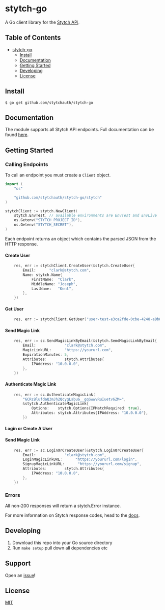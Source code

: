 # stytch-go

A Go client library for the [Stytch API](https://stytch.com/).

## Table of Contents

- [stytch-go](#stytch-go)
    * [Install](#install)
    * [Documentation](#documentation)
    * [Getting Started](#getting-started)
    * [Developing](#developing)
    * [License](#license)

## Install

```console
$ go get github.com/stytchauth/stytch-go
```

## Documentation

The module supports all Stytch API endpoints. Full documentation can be found [here](https://docs.stytch.com/reference).

## Getting Started

### Calling Endpoints

To call an endpoint you must create a `Client` object.

```go
import (
    "os"

    "github.com/stytchauth/stytch-go/stytch"
)

stytchClient := stytch.NewClient(
    stytch.EnvTest, // available environments are EnvTest and EnvLive
    os.Getenv("STYTCH_PROJECT_ID"), 
    os.Getenv("STYTCH_SECRET"), 
)
```

Each endpoint returns an object which contains the parsed JSON from the HTTP response.

#### Create User
```go
    res, err := stytchClient.CreateUser(&stytch.CreateUser{
		Email:      "clark@stytch.com",
		Name: stytch.Name{
			FirstName:  "Clark",
			MiddleName: "Joseph",
			LastName:   "Kent",
		},
    })
```

#### Get User
```go
    res, err := stytchClient.GetUser("user-test-e3ca2fde-0cbe-4248-a8b8-b1dd68a4514d")
```

#### Send Magic Link
```go
    res, err := sc.SendMagicLinkByEmail(&stytch.SendMagicLinkByEmail{
		Email:             "clark@stytch.com",
		MagicLinkURL:      "https://yoururl.com",
		ExpirationMinutes: 5,
		Attributes:        stytch.Attributes{
			IPAddress: "10.0.0.0",
		},
    })
```

#### Authenticate Magic Link
```go
    res, err := sc.AuthenticateMagicLink(
		"GCRzBlufdaQ3mJh2QcygLsbuG__gqGwwvRuIuetv6ZM=",
		&stytch.AuthenticateMagicLink{
			Options:    stytch.Options{IPMatchRequired: true},
			Attributes: stytch.Attributes{IPAddress: "10.0.0.0"},
		})
```

#### Login or Create A User
#### Send Magic Link
```go
    res, err := sc.LoginOrCreateUser(&stytch.LoginOrCreateUser{
		Email:             "clark@stytch.com",
		LoginMagicLinkURL:      "https://yoururl.com/login",
        SignupMagicLinkURL:      "https://yoururl.com/signup",
		Attributes:        stytch.Attributes{
			IPAddress: "10.0.0.0",
		},
    })
```

### Errors

All non-200 responses will return a stytch.Error instance.

For more information on Stytch response codes, head to the [docs](https://docs.stytch.com/reference#errors).

## Developing

1. Download this repo into your Go source directory
2. Run `make setup` pull down all dependencies etc

## Support

Open an [issue](https://github.com/stytchauth/stytch-go/issues/new)!

## License

[MIT](LICENSE)
